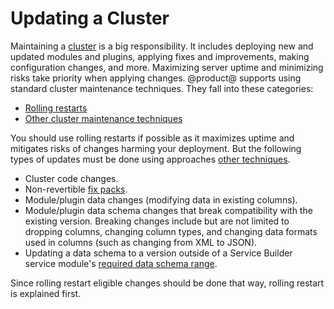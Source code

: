 # Updating a Cluster [](id=updating-a-cluster)

Maintaining a
[cluster](/discover/deployment/-/knowledge_base/7-1/liferay-clustering)
is a big responsibility. It includes deploying new and updated modules and
plugins, applying fixes and improvements, making configuration changes, and
more. Maximizing server uptime and minimizing risks take priority when applying
changes. @product@ supports using standard cluster maintenance techniques. They
fall into these categories:

- [Rolling restarts](/discover/deployment/-/knowledge_base/7-1/using-rolling-restarts)
- [Other cluster maintenance techniques](/discover/deployment/-/knowledge_base/7-1/other-cluster-update-techniques)

You should use rolling restarts if possible as it maximizes uptime and mitigates
risks of changes harming your deployment. But the following types of updates
must be done using approaches
[other techniques](/discover/deployment/-/knowledge_base/7-1/other-cluster-update-techniques). 

-   Cluster code changes.
-   Non-revertible
    [fix packs](/discover/deployment/-/knowledge_base/7-1/maintaining-liferay). 
-   Module/plugin data changes (modifying data in existing columns). 
-   Module/plugin data schema changes that break compatibility with the existing
    version. Breaking changes include but are not limited to  dropping columns,
    changing column types, and changing data formats used in columns (such as
    changing from XML to JSON). 
-   Updating a data schema to a version outside of a Service Builder service 
    module's
    [required data schema range](/develop/tutorials/-/knowledge_base/7-1/creating-an-upgrade-process-for-your-app#specifying-the-schema-version). 

Since rolling restart eligible changes should be done that way, rolling restart
is explained first. 
